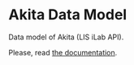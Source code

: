 # Akita Data Model

Data model of Akita (LIS iLab API). 

Please, read [the documentation](https://akita-docs.skyware-group.com/).
